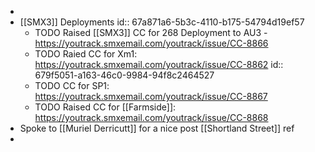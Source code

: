-
- [[SMX3]] Deployments
  id:: 67a871a6-5b3c-4110-b175-54794d19ef57
	- TODO Raised [[SMX3]] CC for 268 Deployment to AU3 - https://youtrack.smxemail.com/youtrack/issue/CC-8866
	- TODO Raied CC for Xm1: https://youtrack.smxemail.com/youtrack/issue/CC-8862
	  id:: 679f5051-a163-46c0-9984-94f8c2464527
	- TODO CC for SP1: https://youtrack.smxemail.com/youtrack/issue/CC-8867
	- TODO Raised CC for [[Farmside]]: https://youtrack.smxemail.com/youtrack/issue/CC-8868
- Spoke to [[Muriel Derricutt]] for a nice post [[Shortland Street]] ref
-